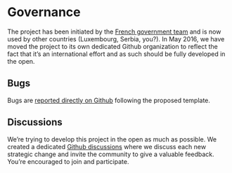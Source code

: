# Governance

The project has been initiated by the [French government team][etalab] and is now used by other countries (Luxembourg, Serbia, you?). In May 2016, we have moved the project to its own dedicated Github organization to reflect the fact that it’s an international effort and as such should be fully developed in the open.

## Bugs

Bugs are [reported directly on Github][github-new-issue] following the proposed template.

## Discussions

We’re trying to develop this project in the open as much as possible. We created a dedicated [Github discussions][github-discussions] where we discuss each new strategic change and invite the community to give a valuable feedback. You’re encouraged to join and participate.

[etalab]: https://github.com/etalab
[github-new-issue]: https://github.com/opendatateam/udata/issues/new
[github-discussions]: https://github.com/opendatateam/udata/discussions/2721
